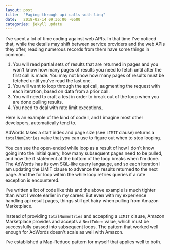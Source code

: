 ```yaml
---
layout: post
title:  "Paging through api calls with linq"
date:   2018-02-14 09:36:00 -0500
categories: jekyll update
---
```


I've spent a lot of time coding against web APIs.  In that time I've noticed that, while the details may shift between service providers and the web APIs they offer, reading numerous records from them have some things in common.

1. You will read partial sets of results that are returned in pages and you won't know how many pages of results you need to fetch until after the first call is made.  You may not know how many pages of results must be fetched until you've read the last one.
2. You will want to loop through the api call, augmenting the request with each iteration, based on data from a prior call.
3. You will need to craft a test in order to break out of the loop when you are done pulling results.
4. You need to deal with rate limit exceptions.

Here is an example of the kind of code I, and I imagine most other developers, automatically tend to.
<script src="https://gist.github.com/vector623/4c1b491b1df50fbf2ecfa15e7c2895d9.js"></script>

AdWords takes a start index and page size (see `LIMIT` clause) returns a `totalNumEntries` value that you can use to figure out when to stop looping.

You can see the open-ended while loop as a result of how I don't know going into the initial query, how many subsequent pages need to be pulled, and how the if statement at the bottom of the loop breaks when I'm done.  The AdWords has its own SQL-like query langauge, and so each iteration I am updating the LIMIT clause to advance the results returned to the next page.  And the for loop within the while loop retries queries if a rate exception is encountered.

I've written a lot of code like this and the above example is much tighter than what I wrote earlier in my career.  But even with my experience handling api result pages, things still get hairy when pulling from Amazon Marketplace.

<script src="https://gist.github.com/vector623/0b6aa888783a8049e61d02a0d5d32998.js"></script>

Instead of providing `totalNumEntries` and accepting a `LIMIT` clause, Amazon Marketplace provides and accepts a `NextToken` value, which must be successfully passed into subsequent loops.  The pattern that worked well enough for AdWords doesn't scale as well with Amazon.

I've established a Map-Reduce pattern for myself that applies well to both.